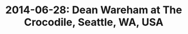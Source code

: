 ---
layout: show
title: '2014-06-28: Dean Wareham at The Crocodile, Seattle, WA, USA'
name: 2014-06-28-dean-wareham-crocodile-seattle-wa-usa
artist: 'Dean Wareham'
show-venue: 'The Crocodile, Seattle, WA, USA'
show-setlist: 
show-date: 2014-06-28
category: 2014
show-radio: 
show-lastfm: 
show-cancelled: 
performers: [
  "Dean Wareham - guitar/vocals",
  "Britta Phillips - bass/keyboards/vocals",
  "Raymond Richards - guitar/bass/keyboards",
  "Roger Brogan - drums"
  ]
facebook-event-url: 'https://www.facebook.com/events/283220941847362/'
show-poster-url: 
show-ticket-url: 'http://www.ticketfly.com/purchase/event/557519'
show-venue-website: 'http://www.thecrocodile.com/event/557519-dean-wareham-galaxie-500-seattle/'
show-additional: 
---